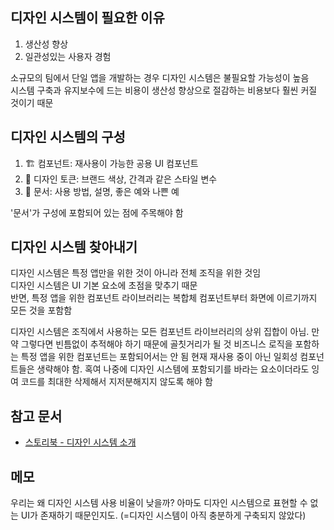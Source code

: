 ## 디자인 시스템이 필요한 이유

1. 생산성 향상
2. 일관성있는 사용자 경험

소규모의 팀에서 단일 앱을 개발하는 경우 디자인 시스템은 불필요할 가능성이 높음  
시스템 구축과 유지보수에 드는 비용이 생산성 향상으로 절감하는 비용보다 훨씬 커질 것이기 때문  

## 디자인 시스템의 구성

1. 🏗 컴포넌트: 재사용이 가능한 공용 UI 컴포넌트
2. 🎨 디자인 토큰: 브랜드 색상, 간격과 같은 스타일 변수
3. 📕 문서: 사용 방법, 설명, 좋은 예와 나쁜 예

'문서'가 구성에 포함되어 있는 점에 주목해야 함  

## 디자인 시스템 찾아내기

디자인 시스템은 특정 앱만을 위한 것이 아니라 전체 조직을 위한 것임  
디자인 시스템은 UI 기본 요소에 초점을 맞추기 때문  
반면, 특정 앱을 위한 컴포넌트 라이브러리는 복합체 컴포넌트부터 화면에 이르기까지 모든 것을 포함함  

디자인 시스템은 조직에서 사용하는 모든 컴포넌트 라이브러리의 상위 집합이 아님. 만약 그렇다면 빈틈없이 추적해야 하기 때문에 골칫거리가 될 것
비즈니스 로직을 포함하는 특정 앱을 위한 컴포넌트는 포함되어서는 안 됨
현재 재사용 중이 아닌 일회성 컴포넌트들은 생략해야 함. 혹여 나중에 디자인 시스템에 포함되기를 바라는 요소이더라도 잉여 코드를 최대한 삭제해서 지저분해지지 않도록 해야 함  


## 참고 문서
- [스토리북 - 디자인 시스템 소개](https://storybook.js.org/tutorials/design-systems-for-developers/react/ko/introduction/)


## 메모

우리는 왜 디자인 시스템 사용 비율이 낮을까? 아마도 디자인 시스템으로 표현할 수 없는 UI가 존재하기 때문인지도. (=디자인 시스템이 아직 충분하게 구축되지 않았다)
